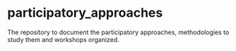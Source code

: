 # participatory_approaches
The repository to document the participatory approaches, methodologies to study them and workshops organized.
